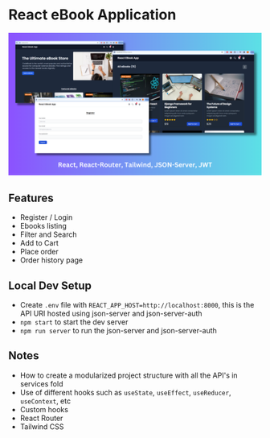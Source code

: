 # React eBook Application

![screenshot](react-ebook-app.png)

## Features
- Register / Login
- Ebooks listing
- Filter and Search
- Add to Cart
- Place order
- Order history page

## Local Dev Setup
- Create `.env` file with `REACT_APP_HOST=http://localhost:8000`, this is the API URI hosted using json-server and json-server-auth
- `npm start` to start the dev server
- `npm run server` to run the json-server and json-server-auth

## Notes
- How to create a modularized project structure with all the API's in services fold
- Use of different hooks such as `useState`, `useEffect`, `useReducer`, `useContext`, etc
- Custom hooks
- React Router
- Tailwind CSS
